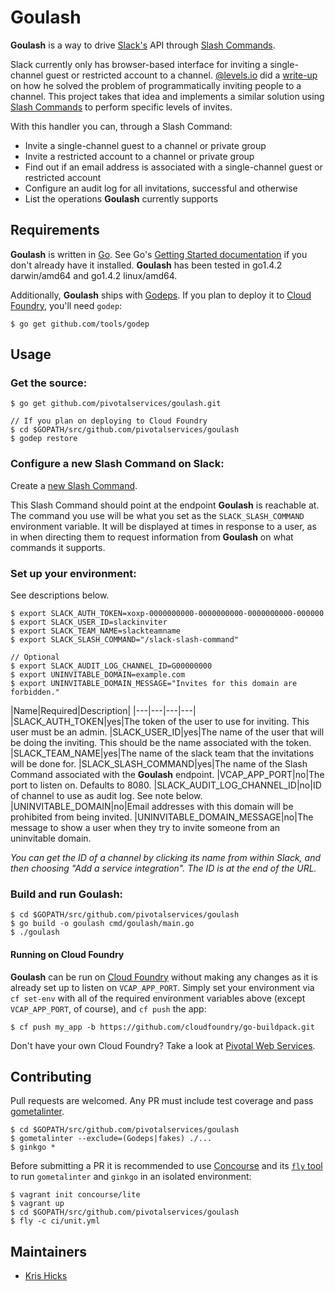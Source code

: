 Goulash
======
**Goulash** is a way to drive [Slack's](https://slack.com) API through [Slash Commands](https://api.slack.com/slash-commands).

Slack currently only has browser-based interface for inviting a single-channel guest or restricted account to a channel. [@levels.io](https://twitter.com/levelsio) did a [write-up](http://levels.io/slack-typeform-auto-invite-sign-ups/) on how he solved the problem of programmatically inviting people to a channel. This project takes that idea and implements a similar solution using [Slash Commands](https://api.slack.com/slash-commands) to perform specific levels of invites.

With this handler you can, through a Slash Command:

* Invite a single-channel guest to a channel or private group
* Invite a restricted account to a channel or private group
* Find out if an email address is associated with a single-channel guest or restricted account
* Configure an audit log for all invitations, successful and otherwise
* List the operations **Goulash** currently supports

## Requirements

**Goulash** is written in [Go](https://www.golang.org). See Go's [Getting Started documentation](https://www.golang.org/doc/install) if you don't already have it installed. **Goulash** has been tested in go1.4.2 darwin/amd64 and go1.4.2 linux/amd64.

Additionally, **Goulash** ships with [Godeps](https://github.com/tools/godep). If you plan to deploy it to [Cloud Foundry](http://pivotal.io/platform-as-a-service/pivotal-cloud-foundry), you'll need `godep`:

```
$ go get github.com/tools/godep
```

## Usage

### Get the source:

```
$ go get github.com/pivotalservices/goulash.git

// If you plan on deploying to Cloud Foundry
$ cd $GOPATH/src/github.com/pivotalservices/goulash
$ godep restore 
```

### Configure a new Slash Command on Slack:

Create a [new Slash Command](https://my.slack.com/services/new/slash-commands/).

This Slash Command should point at the endpoint **Goulash** is reachable at. The command you use will be what you set as the `SLACK_SLASH_COMMAND` environment variable. It will be displayed at times in response to a user, as in when directing them to request information from **Goulash** on what commands it supports.

### Set up your environment:

See descriptions below.

```
$ export SLACK_AUTH_TOKEN=xoxp-0000000000-0000000000-0000000000-000000
$ export SLACK_USER_ID=slackinviter
$ export SLACK_TEAM_NAME=slackteamname
$ export SLACK_SLASH_COMMAND="/slack-slash-command"
 
// Optional
$ export SLACK_AUDIT_LOG_CHANNEL_ID=G00000000
$ export UNINVITABLE_DOMAIN=example.com
$ export UNINVITABLE_DOMAIN_MESSAGE="Invites for this domain are forbidden."
```

|Name|Required|Description|
|---|---|---|---|
|SLACK_AUTH_TOKEN|yes|The token of the user to use for inviting. This user must be an admin.
|SLACK_USER_ID|yes|The name of the user that will be doing the inviting. This should be the name associated with the token.
|SLACK_TEAM_NAME|yes|The name of the slack team that the invitations will be done for.
|SLACK_SLASH_COMMAND|yes|The name of the Slash Command associated with the **Goulash** endpoint.
|VCAP_APP_PORT|no|The port to listen on. Defaults to 8080.
|SLACK_AUDIT_LOG_CHANNEL_ID|no|ID of channel to use as audit log. See note below.
|UNINVITABLE_DOMAIN|no|Email addresses with this domain will be prohibited from being invited.
|UNINVITABLE_DOMAIN_MESSAGE|no|The message to show a user when they try to invite someone from an uninvitable domain.

*You can get the ID of a channel by clicking its name from within Slack, and then choosing "Add a service integration". The ID is at the end of the URL.*

### Build and run Goulash:

```
$ cd $GOPATH/src/github.com/pivotalservices/goulash
$ go build -o goulash cmd/goulash/main.go
$ ./goulash
```

#### Running on Cloud Foundry
**Goulash** can be run on [Cloud Foundry](http://pivotal.io/platform-as-a-service/pivotal-cloud-foundry) without making any changes as it is already set up to listen on `VCAP_APP_PORT`. Simply set your environment via `cf set-env` with all of the required environment variables above (except `VCAP_APP_PORT`, of course), and `cf push` the app: 

```
$ cf push my_app -b https://github.com/cloudfoundry/go-buildpack.git
```

Don't have your own Cloud Foundry? Take a look at [Pivotal Web Services](http://run.pivotal.io).

## Contributing
Pull requests are welcomed. Any PR must include test coverage and pass [gometalinter](https://github.com/alecthomas/gometalinter).

```
$ cd $GOPATH/src/github.com/pivotalservices/goulash
$ gometalinter --exclude=(Godeps|fakes) ./...
$ ginkgo *
```

Before submitting a PR it is recommended to use [Concourse](http://concourse.ci) and its [`fly` tool](http://concourse.ci/fly-cli.html) to run `gometalinter` and `ginkgo` in an isolated environment: 

```
$ vagrant init concourse/lite
$ vagrant up
$ cd $GOPATH/src/github.com/pivotalservices/goulash
$ fly -c ci/unit.yml
```

## Maintainers
* [Kris Hicks](mailto:krishicks@gmail.com)
